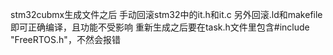 stm32cubmx生成文件之后
手动回滚stm32中的it.h和it.c
另外回滚.ld和makefile即可正确编译，且功能不受影响
重新生成之后要在task.h文件里包含#include "FreeRTOS.h"，不然会报错